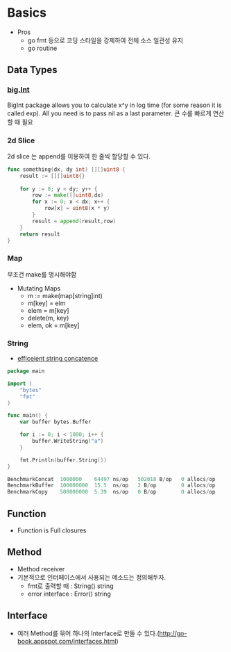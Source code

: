 Basics
========

- Pros
	- go fmt 등으로 코딩 스타일을 강제하여 전체 소스 일관성 유지
	- go routine

## Data Types

### [big.Int](http://stackoverflow.com/questions/30182129/calculating-large-exponentiation-in-golang)
BigInt package allows you to calculate x^y in log time (for some reason it is called exp). All you need is to pass nil as a last parameter.
큰 수를 빠르게 연산할 때 필요

### 2d Slice
2d slice 는 append를 이용하여 한 줄씩 할당할 수 있다.

```go
func something(dx, dy int) [][]uint8 {
    result := [][]uint8{}
    
    for y := 0; y < dy; y++ {
        row := make([]uint8,dx)
        for x := 0; x < dx; x++ {
        	row[x] = uint8(x * y)
        }
        result = append(result,row)
    }    
    return result
}
```

### Map
무조건 make를 명시해야함
- Mutating Maps
	- m := make(map[string]int)
	- m[key] = elm
	- elem = m[key]
	- delete(m, key)
	- elem, ok = m[key]

### String
- [efficeient string concatence](http://stackoverflow.com/questions/1760757/how-to-efficiently-concatenate-strings-in-go)

```Go
package main

import (
    "bytes"
    "fmt"
)

func main() {
    var buffer bytes.Buffer

    for i := 0; i < 1000; i++ {
        buffer.WriteString("a")
    }

    fmt.Println(buffer.String())
}

BenchmarkConcat  1000000    64497 ns/op   502018 B/op   0 allocs/op
BenchmarkBuffer  100000000  15.5  ns/op   2 B/op        0 allocs/op
BenchmarkCopy    500000000  5.39  ns/op   0 B/op        0 allocs/op
```

## Function
- Function is Full closures

## Method
- Method receiver
- 기본적으로 인터페이스에서 사용되는 메소드는 정의해두자.
	- fmt로 출력할 때 : String() string
	- error interface : Error() string

## Interface
- 여러 Method를 묶어 하나의 Interface로 만들 수 있다.(http://go-book.appspot.com/interfaces.html)